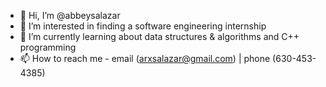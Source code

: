- 👋 Hi, I’m @abbeysalazar
- 👀 I’m interested in finding a software engineering internship
- 🌱 I’m currently learning about data structures & algorithms and C++ programming
- 📫 How to reach me - email (arxsalazar@gmail.com) | phone (630-453-4385)

<!---
abbeysalazar/abbeysalazar is a ✨ special ✨ repository because its `README.md` (this file) appears on your GitHub profile.
You can click the Preview link to take a look at your changes.
--->
